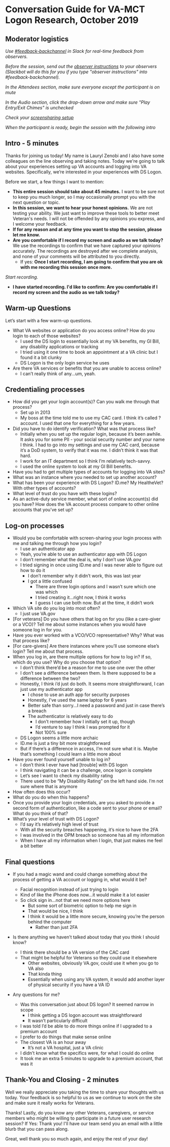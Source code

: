 # Conversation Guide for VA-MCT Logon Research, October 2019

## Moderator logistics

*Use [#feedback-backchannel](https://dsva.slack.com/messages/C40B45NJK/details/) in Slack for real-time feedback from observers.*

*Before the session, send out the [observer instructions](https://github.com/department-of-veterans-affairs/vets.gov-team/blob/master/Practice%20Areas/Research/Research%20Process%20and%20Templates/observer-instructions.md) to your observers (Slackbot will do this for you if you type "observer instructions" into #feedback-backchannel).*

*In the Attendees section, make sure everyone except the participant is on mute*

*In the Audio section, click the drop-down arrow and make sure "Play Entry/Exit Chimes" is unchecked*

*Check your [screensharing setup](https://github.com/department-of-veterans-affairs/vets.gov-team/blob/master/Practice%20Areas/remote-work/sharing-your-screen.md)*

*When the participant is ready, begin the session with the following intro*

## Intro - 5 minutes

Thanks for joining us today! My name is Lauryl Zenobi and I also have some colleagues on the line observing and taking notes. Today we're going to talk about your experiences setting up VA accounts and logging into VA websites. Specifically, we’re interested in your experiences with DS Logon. 

Before we start, a few things I want to mention:

- **This entire session should take about 45 minutes.** I want to be sure not to keep you much longer, so I may occasionally prompt you with the next question or topic.
- **In this session, we want to hear your honest opinions.** We are not testing your ability. We just want to improve these tools to better meet Veteran's needs. I will not be offended by any opinions you express, and I welcome your feedback.
- **If for any reason and at any time you want to stop the session, please let me know.** 
- **Are you comfortable if I record my screen and audio as we talk today?** We use the recordings to confirm that we have captured your opinions accurately. The recordings are destroyed after we complete analysis, and none of your comments will be attributed to you directly. 
    - If yes: **Once I start recording, I am going to confirm that you are ok with me recording this session once more.** 

*Start recording.*

- **I have started recording. I'd like to confirm: Are you comfortable if I record my screen and the audio as we talk today?**

## Warm-up Questions

Let’s start with a few warm-up questions.

- What VA websites or application do you access online? How do you login to each of those websites? 
  - I used the DS login to essentially look at my VA benefits, my GI Bill, any disability applications or tracking
  - I tried using it one time to book an appointment at a VA clinic but I found it a bit clunky
  - DS Logon is the only login service he uses 
- Are there VA services or benefits that you are unable to access online?
  - I can’t really think of any...um, yeah.

## Credentialing processes

- How did you get your login account(s)? Can you walk me through that process?
  - Set up in 2013 
  - My boss at the time told me to use my CAC card. I think it’s called ? account. I used that one for everything for a few years.
- Did you have to do identify verification? What was that process like?
  - Initially when you set up the regular login, because it’s been awhile. It asks you for some PII - your social security number and your name I think. I had to go into my settings and use my CAC card, because it’s a DoD system, to verify that it was me. I didn’t think it was that hard.
  - I work for an IT department so I think I’m relatively tech-savvy. 
  - I used the online system to look at my GI Bill benefits.
- Have you had to get multiple types of accounts for logging into VA sites?
- What was an instance where you needed to set up another account?
- What has been your experience with DS Logon? ID.me? My HealtheVet? With other types of accounts?
- What level of trust do you have with these logins?
- As an active-duty service member, what sort of online account(s) did you have? How does the VA account process compare to other online accounts that you’ve set up?

## Log-on processes

- Would you be comfortable with screen-sharing your login process with me and talking me through how you login?
  - I use an authenticator app
  - Yeah, you’re able to use an authenticator app with DS Logon
  - I don’t remember what the deal is, why I don’t use VA.gov
  - I tried signing in once using ID.me and I was never able to figure out how to do it
    - I don’t remember why it didn’t work, this was last year
    - I got a little confused
      - There are three login options and I wasn’t sure which one was which
      - I tried creating it...right now, I think it works
      - I guess I can use both now. But at the time, it didn’t work
- Which VA site do you log into most often?
  - I just use VA.gov
- [For veterans] Do you have others that log on for you (like a care-giver or a VCO)? Tell me about some instances when you would have someone log in for you. 
- Have you ever worked with a VCO/VCO representative? Why? What was that process like?
- [For care-givers] Are there instances where you’ll use someone else’s login? Tell me about that process.
- When you log in, are there multiple options for how to log in? If so, which do you use? Why do you choose that option?
  - I don’t think there’d be a reason for me to use one over the other
  - I don’t see a difference between them. Is there supposed to be a difference between the two?
  - Honestly, I think i’d just do both. It seems more straightforward, I can just use my authenticator app
    - I chose to use an auth app for security purposes
    - Honestly, I’ve used the same laptop for 6 years
    - Better safe than sorry...I need a password and just in case there’s a breach
    - The authenticator is relatively easy to do
      - I don’t remember how I initially set it up, though
      - I’d venture to say I think I was prompted for it
      - Not 100% sure
  - DS Logon seems a little more archaic
  - ID.me is just a tiny bit more straightforward
  - But if there’s a difference in access, I’m not sure what it is. Maybe that’s something I could learn a little more about
- Have you ever found yourself unable to log in?
  - I don’t think I ever have had [trouble] with DS logon
  - I think navigating it can be a challenge, once logon is complete
  - Let’s see I want to check my disability rating
  - There used to be “My Disability Rating” on the left hand side. I’m not sure where that is anymore
- How often does this occur? 
- What do you do when this happens?
- Once you provide your login credentials, are you asked to provide a second form of authentication, like a code sent to your phone or email? What do you think of that?
- What’s your level of trust with DS Logon?
  - I’d say it’s relatively high level of trust
  - With all the security breaches happening, it’s nice to have the 2FA
  - I was involved in the OPM breach so someone has all my information
  - When I have all my information when I login, that just makes me feel a bit better

## Final questions

- If you had a magic wand and could change something about the process of getting a VA account or logging in, what would it be?
  - Facial recognition instead of just trying to login
  - Kind of like the iPhone does now...it would make it a lot easier
  - So click sign in...not that we need more options here
    - But some sort of biometric option to help me sign in
    - That would be nice, I think
    - I think it would be a little more secure, knowing you’re the person behind the computer
      - Rather than just 2FA
- Is there anything we haven’t talked about today that you think I should know?
  - I think there should be a VA version of the CAC card
  - That might be helpful for Veterans so they could use it elsewhere
      - Other websites, obviously VA.gov, could use it when you go to VA also
      - That kinda thing
      - Essentially when using any VA system, it would add another layer of physical security if you have a VA ID

- Any questions for me? 
  - Was this conversation just about DS logon? It seemed narrow in scope
      - I think getting a DS logon account was straightforward
      - It wasn’t particularly difficult
  - I was told I’d be able to do more things online if I upgraded to a premium account
  - I prefer to do things that make sense online
  - The closest VA is an hour away
      - It’s not a VA hospital, just a VA clinic
  - I didn’t know what the specifics were, for what I could do online
  - It took me an extra 5 minutes to upgrade to a premium account, that was it

## Thank-You and Closing - 2 minutes

Well we really appreciate you taking the time to share your thoughts with us today. Your feedback is so helpful to us as we continue to work on the site and make sure it really works for Veterans.

Thanks! Lastly, do you know any other Veterans, caregivers, or service members who might be willing to participate in a future user research session? 
    If Yes: Thank you! I'll have our team send you an email with a little blurb that you can pass along. 

Great, well thank you so much again, and enjoy the rest of your day!
